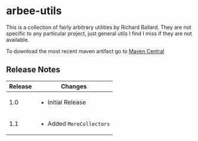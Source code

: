 # arbee-utils

This is a collection of fairly arbitrary utilities by Richard Ballard.  They are not specific to any particular project, just general utils I find I miss if they are not available.

To download the most recent maven artifact go to [Maven Central](http://search.maven.org/#search%7Cga%7C1%7Cg%3A%22com.github.richard-ballard%22)

## Release Notes
Release | Changes
--- |  ---
1.0 | <ul><li>Initial Release</li></ul>
1.1 | <ul><li>Added `MoreCollectors`</li></ul>

